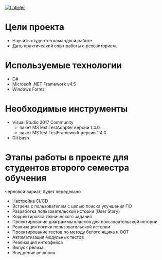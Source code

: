 [![Labeler](https://github.com/Students-of-the-city-of-Kostroma/Student-timetable/actions/workflows/label.yml/badge.svg)](https://github.com/Students-of-the-city-of-Kostroma/Student-timetable/actions/workflows/label.yml)
# Цели проекта
- Научить студентов командной работе 
- Дать практический опыт работы с репозиторием.
# Используемые технологии
- C#
- Microsoft .NET Framework v4.5
- Windows Forms
# Необходимые инструменты
- Visual Studio 2017 Community
   - пакет MSTest.TestAdapter версии 1.4.0
   - пакет MSTest.TestFramework версии 1.4.0
- Git bash
# Этапы работы в проекте для студентов второго семестра обучения
черновой вариат, будет переделано
- Настройка CI/CD
- Встреча с пользователем с целью поиска улучшения ПО
- Разработка пользовательской истории (User Story)
- Корректировка технического задания
- Проектирование диаграммы классов для пользовательской истории
- Реализация логики пользовательской истории 
- Проектирование тестов по методу белого ящика и ООТ
- Автоматизация модульных тестов
- Реализация интерфейса
- Выпуск релиза
- Внедрение решения
